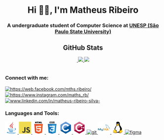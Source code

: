 <!--
**MatheusRibeiroS/MatheusRibeiroS** is a ✨ _special_ ✨ repository because its `README.md` (this file) appears on your GitHub profile.

Here are some ideas to get you started:

- 🔭 I’m currently working on ...
- 🌱 I’m currently learning ...
- 👯 I’m looking to collaborate on ...
- 🤔 I’m looking for help with ...
- 💬 Ask me about ...
- 📫 How to reach me: ...
- 😄 Pronouns: ...
- ⚡ Fun fact: ...
-->
<div>
<h1 align="center"> Hi 👋🏾, I'm Matheus Ribeiro </h1>
<h3 align="center">A undergraduate student of Computer Science at <a href="https://www.international.unesp.br/" target="__blank">UNESP (São Paulo State University)</a>
</h3>
 </div>
 
<h2 align="center"> GitHub Stats </h2>

<div align="center">
  <a href="https://github.com/MatheusRibeiroS"><img href="https://github.com/MatheusRibeiroS">
    <img height="165em"
      src="https://github-readme-stats.vercel.app/api?username=MatheusRibeiroS&show_icons=true&theme=algolia&count_private=true&show_owner=true" />
    <img height="165em"
      src="https://github-readme-stats.vercel.app/api/top-langs/?username=MatheusRibeiroS&layout=compact&theme=algolia" />
  </a>
</div>

<h1 align="center"></h1>


<h3 align="left">Connect with me:</h3>
<p align="left">
  <a href="https://fb.com/https://web.facebook.com/mths.ribeiro/" target="blank"><img align="center" src="https://raw.githubusercontent.com/rahuldkjain/github-profile-readme-generator/master/src/images/icons/Social/facebook.svg" alt="https://web.facebook.com/mths.ribeiro/" height="30" width="40" /></a> <a href="https://instagram.com/https://www.instagram.com/maths_rb/" target="blank"><img align="center" src="https://raw.githubusercontent.com/rahuldkjain/github-profile-readme-generator/master/src/images/icons/Social/instagram.svg" alt="https://www.instagram.com/maths_rb/" height="30" width="40" /></a> <a href="https://linkedin.com/in/matheus-ribeiros/" target="blank"><img align="center"
      src="https://raw.githubusercontent.com/rahuldkjain/github-profile-readme-generator/master/src/images/icons/Social/linked-in-alt.svg"
      alt="www.linkedin.com/in/matheus-ribeiro-silva-" height="30" width="40" /></a> 
</p>

<h3 align="left">Languages and Tools:</h3>

<p align="left">
  <a href="https://www.java.com" target="_blank"> <img
      src="https://raw.githubusercontent.com/devicons/devicon/master/icons/java/java-original.svg" alt="java" width="40"
      height="40" /> <img
      src="https://raw.githubusercontent.com/devicons/devicon/master/icons/javascript/javascript-original.svg"
      alt="javascript" width="40" height="40" /> </a> <a href="https://www.w3.org/html/" target="_blank"> <img
      src="https://raw.githubusercontent.com/devicons/devicon/master/icons/html5/html5-original-wordmark.svg"
      alt="html5" width="40" height="40" /> <a href="https://www.w3schools.com/css/" target="_blank"> <img
        src="https://raw.githubusercontent.com/devicons/devicon/master/icons/css3/css3-original-wordmark.svg" alt="css3"
        width="40" height="40" /> <a href="https://www.cprogramming.com/" target="_blank"> <img
          src="https://raw.githubusercontent.com/devicons/devicon/master/icons/c/c-original.svg" alt="c" width="40"
          height="40" /> </a> <a href="https://www.w3schools.com/cpp/" target="_blank"> <img
          src="https://raw.githubusercontent.com/devicons/devicon/master/icons/cplusplus/cplusplus-original.svg"
          alt="cplusplus" width="40" height="40" /> </a> <a
        href="https://developer.mozilla.org/en-US/docs/Web/JavaScript" target="_blank"> </a> <a
        href="https://git-scm.com/" target="_blank"> <img
          src="https://www.vectorlogo.zone/logos/git-scm/git-scm-icon.svg" alt="git" width="40" height="40" /> </a> <a href="https://www.mysql.com/" target="_blank"> <img src="https://raw.githubusercontent.com/devicons/devicon/master/icons/mysql/mysql-original-wordmark.svg" alt="mysql" width="40" height="40"/> </a> <a href="https://www.linux.org/" target="_blank"> <img src="https://raw.githubusercontent.com/devicons/devicon/master/icons/linux/linux-original.svg" alt="linux" width="40" height="40"/> </a> <a href="https://www.figma.com/" target="_blank"> <img src="https://www.vectorlogo.zone/logos/figma/figma-icon.svg" alt="figma" width="40" height="40"/> </a> </a>
  
  </a> </p>
